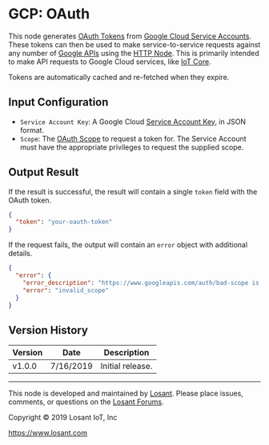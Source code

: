 # GCP: OAuth

This node generates [OAuth Tokens](https://developers.google.com/identity/protocols/OAuth2ServiceAccount) from [Google Cloud Service Accounts](https://cloud.google.com/iam/docs/creating-managing-service-accounts). These tokens can then be used to make service-to-service requests against any number of [Google APIs](https://developers.google.com/apis-explorer/#p/) using the [HTTP Node](https://docs.losant.com/workflows/data/http/). This is primarily intended to make API requests to Google Cloud services, like [IoT Core](https://cloud.google.com/iot/docs/reference/rest/).

Tokens are automatically cached and re-fetched when they expire.

## Input Configuration

* `Service Account Key`: A Google Cloud [Service Account Key](https://cloud.google.com/iam/docs/creating-managing-service-account-keys), in JSON format.
* `Scope`: The [OAuth Scope](https://developers.google.com/identity/protocols/googlescopes) to request a token for. The Service Account must have the appropriate privileges to request the supplied scope.

## Output Result

If the result is successful, the result will contain a single `token` field with the OAuth token.

```json
{
  "token": "your-oauth-token"
}
```


If the request fails, the output will contain an `error` object with additional details.

```json
{
  "error": {
    "error_description": "https://www.googleapis.com/auth/bad-scope is not a valid audience string.",
    "error": "invalid_scope"
  }
}
```

## Version History

| Version | Date | Description |
| ------- | -------- | ---------------- |
| v1.0.0  | 7/16/2019 | Initial release. |

---

This node is developed and maintained by [Losant](https://www.losant.com). Please place issues, comments, or questions on the [Losant Forums](https://forums.losant.com).

Copyright © 2019 Losant IoT, Inc

<https://www.losant.com>
